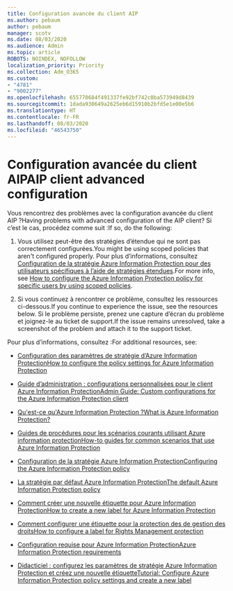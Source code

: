 ```yaml
---
title: Configuration avancée du client AIP
ms.author: pebaum
author: pebaum
manager: scotv
ms.date: 08/03/2020
ms.audience: Admin
ms.topic: article
ROBOTS: NOINDEX, NOFOLLOW
localization_priority: Priority
ms.collection: Adm_O365
ms.custom:
- "4781"
- "9002277"
ms.openlocfilehash: 655770684f491337fe92bf742c0ba573949d8439
ms.sourcegitcommit: 1dada930649a2625eb6d15910b2bfd5e1e00e5b6
ms.translationtype: HT
ms.contentlocale: fr-FR
ms.lasthandoff: 08/03/2020
ms.locfileid: "46543750"
---
```

# <a name="aip-client-advanced-configuration"></a><span data-ttu-id="ff074-102">Configuration avancée du client AIP</span><span class="sxs-lookup"><span data-stu-id="ff074-102">AIP client advanced configuration</span></span>

<span data-ttu-id="ff074-103">Vous rencontrez des problèmes avec la configuration avancée du client AIP ?</span><span class="sxs-lookup"><span data-stu-id="ff074-103">Having problems with advanced configuration of the AIP client?</span></span> <span data-ttu-id="ff074-104">Si c’est le cas, procédez comme suit :</span><span class="sxs-lookup"><span data-stu-id="ff074-104">If so, do the following:</span></span>

1. <span data-ttu-id="ff074-105">Vous utilisez peut-être des stratégies d’étendue qui ne sont pas correctement configurées.</span><span class="sxs-lookup"><span data-stu-id="ff074-105">You might be using scoped policies that aren't configured properly.</span></span> <span data-ttu-id="ff074-106">Pour plus d’informations, consultez [Configuration de la stratégie Azure Information Protection pour des utilisateurs spécifiques à l’aide de stratégies étendues](https://docs.microsoft.com/azure/information-protection/configure-policy-scope).</span><span class="sxs-lookup"><span data-stu-id="ff074-106">For more info, see [How to configure the Azure Information Protection policy for specific users by using scoped policies](https://docs.microsoft.com/azure/information-protection/configure-policy-scope).</span></span>

2. <span data-ttu-id="ff074-107">Si vous continuez à rencontrer ce problème, consultez les ressources ci-dessous.</span><span class="sxs-lookup"><span data-stu-id="ff074-107">If you continue to experience the issue, see the resources below.</span></span> <span data-ttu-id="ff074-108">Si le problème persiste, prenez une capture d’écran du problème et joignez-le au ticket de support.</span><span class="sxs-lookup"><span data-stu-id="ff074-108">If the issue remains unresolved,  take a screenshot of the problem and attach it to the support ticket.</span></span>

<span data-ttu-id="ff074-109">Pour plus d’informations, consultez :</span><span class="sxs-lookup"><span data-stu-id="ff074-109">For additional resources, see:</span></span>

- [<span data-ttu-id="ff074-110">Configuration des paramètres de stratégie d’Azure Information Protection</span><span class="sxs-lookup"><span data-stu-id="ff074-110">How to configure the policy settings for Azure Information Protection</span></span>](https://docs.microsoft.com/azure/information-protection/configure-policy-settings)  
    
- [<span data-ttu-id="ff074-111">Guide d’administration : configurations personnalisées pour le client Azure Information Protection</span><span class="sxs-lookup"><span data-stu-id="ff074-111">Admin Guide: Custom configurations for the Azure Information Protection client</span></span>](https://docs.microsoft.com/azure/information-protection/rms-client/client-admin-guide-customizations)  
    
- [<span data-ttu-id="ff074-112">Qu'est-ce qu'Azure Information Protection ?</span><span class="sxs-lookup"><span data-stu-id="ff074-112">What is Azure Information Protection?</span></span>](https://docs.microsoft.com/azure/information-protection/what-is-information-protection)  
    
- [<span data-ttu-id="ff074-113">Guides de procédures pour les scénarios courants utilisant Azure information protection</span><span class="sxs-lookup"><span data-stu-id="ff074-113">How-to guides for common scenarios that use Azure Information Protection</span></span>](https://docs.microsoft.com/azure/information-protection/how-to-guides)  
    
- [<span data-ttu-id="ff074-114">Configuration de la stratégie Azure Information Protection</span><span class="sxs-lookup"><span data-stu-id="ff074-114">Configuring the Azure Information Protection policy</span></span>](https://docs.microsoft.com/azure/information-protection/deploy-use/configure-policy)  
    
- [<span data-ttu-id="ff074-115">La stratégie par défaut Azure Information Protection</span><span class="sxs-lookup"><span data-stu-id="ff074-115">The default Azure Information Protection policy</span></span>](https://docs.microsoft.com/azure/information-protection/deploy-use/configure-policy-default)  
    
- [<span data-ttu-id="ff074-116">Comment créer une nouvelle étiquette pour Azure Information Protection</span><span class="sxs-lookup"><span data-stu-id="ff074-116">How to create a new label for Azure Information Protection</span></span>](https://docs.microsoft.com/azure/information-protection/deploy-use/configure-policy-new-label)  
    
- [<span data-ttu-id="ff074-117">Comment configurer une étiquette pour la protection des de gestion des droits</span><span class="sxs-lookup"><span data-stu-id="ff074-117">How to configure a label for Rights Management protection</span></span>](https://docs.microsoft.com/azure/information-protection/deploy-use/configure-policy-protection)  
    
- [<span data-ttu-id="ff074-118">Configuration requise pour Azure Information Protection</span><span class="sxs-lookup"><span data-stu-id="ff074-118">Azure Information Protection requirements</span></span>](https://docs.microsoft.com/azure/information-protection/get-started/requirements)

- [<span data-ttu-id="ff074-119">Didacticiel : configurez les paramètres de stratégie Azure Information Protection et créez une nouvelle étiquette</span><span class="sxs-lookup"><span data-stu-id="ff074-119">Tutorial: Configure Azure Information Protection policy settings and create a new label</span></span>](https://docs.microsoft.com/azure/information-protection/get-started/infoprotect-quick-start-tutorial)